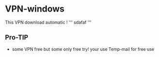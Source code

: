 # VPN-windows
This VPN download automatic !
'''
sdafaf
'''

## Pro-TIP
- some VPN free but some only free try! your use Temp-mail for free use

